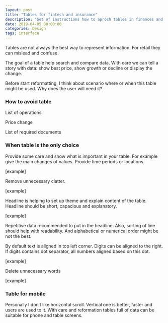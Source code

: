 ```yaml
---
layout: post
title: "Tables for fintech and insurance"
description: "Set of instructions how to aproch tables in finances and insurance."
date: 2019-04-05 00:00:00
categories: Design
tags: interface
---
```


Tables are not always the best way to represent information. For retail they can mislead and confuse.

The goal of a table help search and compare data. With care we can tell a story with data: show best price, show growth or decline or display the change. 

Before start reformatting, I think about scenario where or when this table might be used. Why does the user will need it?

### How to avoid table

List of operations

Price change

List of required documents

### When table is the only choice

Provide some care and show what is important in your table. For example give the main changes of values. Provide time periods or locations.



[example]



Remove unnecessary clatter.



[example]



Headline is helping to set up theme and explain content of the table. Headline should be short, capacious and explanatory. 



[example]



Repetitive data recommended to put in the headline. Also, sorting of line should help with readability. And alphabetical or numerical order might be not the best.



By default text is aligned in top left corner. Digits can be aligned to the right. If digits contains dot separator, all numbers aligned based on this dot. 



[example]



Delete unnecessary words



[example]



### Table for mobile

Personally I don’t like horizontal scroll. Vertical one is better, faster and users are used to it. With care and reformation tables full of data can be suitable for phone and table screens.